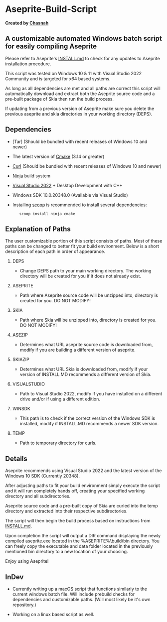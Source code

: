 # Aseprite-Build-Script

**Created by [Chasnah](https://chasnah7.github.io/)**

## A customizable automated Windows batch script for easily compiling Aseprite

Please refer to Aseprite's [INSTALL.md](https://github.com/aseprite/aseprite/blob/845ff177880822f33939cfbe58ca5bebaf4efbea/INSTALL.md) to check for any updates to Aseprite installation procedure.

This script was tested on Windows 10 & 11 with Visual Studio 2022 Community and is targeted for x64 based systems.

As long as all dependencies are met and all paths are correct this script will automatically download and extract
both the Aseprite source code and a pre-built package of Skia then run the build process.

If updating from a previous version of Aseprite make sure you delete the previous aseprite and skia directories in your working directory (DEPS).

## Dependencies

* [Tar] (Should be bundled with recent releases of Windows 10 and newer)
* The latest version of [Cmake](https://cmake.org) (3.14 or greater)
* [Curl](https://curl.se/) (Should be bundled with recent releases of Windows 10 and newer)
* [Ninja](https://ninja-build.org/) build system
* [Visual Studio 2022](https://visualstudio.microsoft.com/) + Desktop Development with C++
* Windows SDK 10.0.20348.0 (Available via Visual Studio)
* Installing [scoop](<https://scoop.sh/>) is recommended to install several dependencies:

         scoop install ninja cmake

## Explanation of Paths

The user customizable portion of this script consists of paths. Most of these paths can be changed to better fit your build environment. Below is a short description of each path in order of appearance.

1. DEPS

    * Change DEPS path to your main working directory. The working directory will be created for you if it does not already exist.

2. ASEPRITE

    * Path where Aseprite source code will be unzipped into, directory is created for you. DO NOT MODIFY!

3. SKIA

    * Path where Skia will be unzipped into, directory is created for you. DO NOT MODIFY!

4. ASEZIP

    * Determines what URL aseprite source code is downloaded from, modify if you are building a different version of aseprite.

5. SKIAZIP

    * Determines what URL Skia is downloaded from, modify if your version of INSTALL.MD recommends a different version of Skia.

6. VISUALSTUDIO

    * Path to Visual Studio 2022, modify if you have installed on a different drive and/or if using a different edition.

7. WINSDK

    * This path is to check if the correct version of the Windows SDK is installed, modify if INSTALL.MD recommends a newer SDK version.

8. TEMP

    * Path to temporary directory for curls.

## Details

Aseprite recommends using Visual Studio 2022 and the latest version of the Windows 10 SDK (Currently 20348).

After adjusting paths to fit your build environment simply execute the script and it will run completely hands off, creating your specified working directory and all subdirectories.

Aseprite source code and a pre-built copy of Skia are curled into the temp directory and extracted into their respective subdirectories.

The script will then begin the build process based on instructions from [INSTALL.md](https://github.com/aseprite/aseprite/blob/main/INSTALL.md).

Upon completion the script will output a DIR command displaying the newly compiled aseprite.exe located in the
%ASEPRITE%\build\bin directory. You can freely copy the executable and data folder located in the previously mentioned bin directory to a new location of your choosing.

Enjoy using Aseprite!

## InDev

* Currently writing up a macOS script that functions similarly to the current windows batch file. Will include prebuild checks for dependencies and customizable paths.
    (Will most likely be it's own repository.)

* Working on a linux based script as well.
